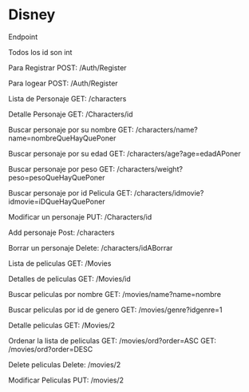 # Disney

Endpoint

Todos los id son int

Para Registrar
POST: 	/Auth/Register

Para logear
POST:  /Auth/Register


Lista de Personaje
GET:	/characters

Detalle Personaje
GET:	/Characters/id

Buscar personaje por su nombre
GET:    /characters/name?name=nombreQueHayQuePoner

Buscar personaje por su edad
GET:    /characters/age?age=edadAPoner 

Buscar personaje por peso
GET:    /characters/weight?peso=pesoQueHayQuePoner 
        
Buscar personaje por id Pelicula
GET:    /characters/idmovie?idmovie=iDQueHayQuePoner            

Modificar un personaje
PUT:   /Characters/id			

Add personaje
Post:   /characters

Borrar un personaje
Delete:  /characters/idABorrar 


Lista de peliculas
GET:     /Movies

Detalles de peliculas
GET:    /Movies/id

Buscar peliculas por nombre
GET:   /movies/name?name=nombre

Buscar peliculas por id de genero
GET:    /movies/genre?idgenre=1

Detalle peliculas
GET:    /Movies/2

Ordenar la lista de peliculas
GET:    /movies/ord?order=ASC
GET:	/movies/ord?order=DESC

Delete peliculas
Delete:    /movies/2

Modificar Peliculas
PUT: /movies/2


